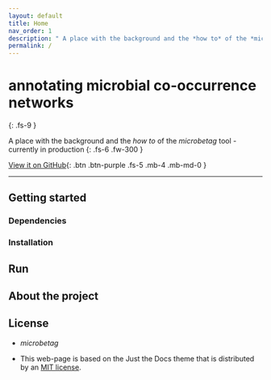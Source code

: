 ```yaml
---
layout: default
title: Home
nav_order: 1
description: " A place with the background and the *how to* of the *microbetag* tool - currently in production"
permalink: /
---
```


# annotating microbial co-occurrence networks
{: .fs-9 }

A place with the background and the *how to* of the *microbetag* tool - currently in production
{: .fs-6 .fw-300 }

<!--The ': .btn' flag denotes the button 
# The ': .fs-5' flag denotes the font size
# The ': .mb-4' flag denotes the margin-bottom: https://pmarsceill.github.io/just-the-docs/docs/utilities/layout/#spacing
# the 'mb'is the margin-bottom as said,  while the 'md' stands for a [responsive modifier](https://pmarsceill.github.io/just-the-docs/docs/utilities/responsive-modifiers/#responsive-modifiers)-->

[View it on GitHub](https://github.com/hariszaf/microbetag){: .btn .btn-purple .fs-5 .mb-4 .mb-md-0 }


---

##  Getting started

### Dependencies


### Installation


## Run 


## About the project



## License

- *microbetag* 

- This web-page is based on the Just the Docs theme that is distributed by an [MIT license](https://github.com/pmarsceill/just-the-docs/tree/master/LICENSE.txt).

